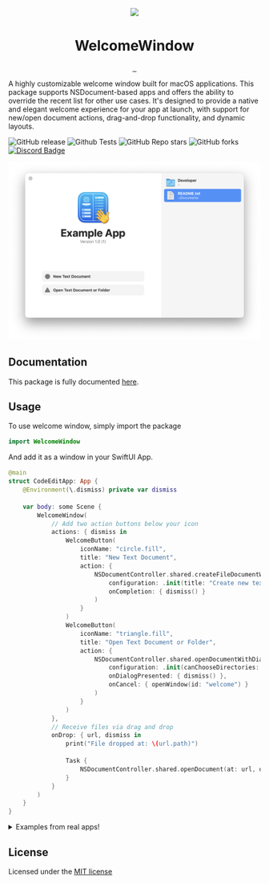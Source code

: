 <p align="center">
  <img src="https://github.com/CodeEditApp/WelcomeWindow/blob/main/.github/WelcomeWindow-Icon-128@2x.png?raw=true" height="128">
  <h1 align="center">WelcomeWindow</h1>
</p>

<p align="center">
  <a aria-label="Follow CodeEdit on X" href="https://x.com/CodeEditApp" target="_blank">
    <img alt="" src="https://img.shields.io/badge/Follow%20@CodeEditApp-black.svg?style=for-the-badge&logo=X">
  </a>
  <a aria-label="Join the community on Discord" href="https://discord.gg/vChUXVf9Em" target="_blank">
    <img alt="" src="https://img.shields.io/badge/Join%20the%20community-black.svg?style=for-the-badge&logo=Discord">
  </a>
  <a aria-label="Read the Documentation" href="https://codeeditapp.github.io/WelcomeWindow/documentation/welcomewindow/" target="_blank">
    <img alt="" src="https://img.shields.io/badge/Documentation-black.svg?style=for-the-badge&logo=readthedocs&logoColor=blue">
  </a>
</p>

A highly customizable welcome window built for macOS applications. This package supports NSDocument-based apps and offers the ability to override the recent list for other use cases. It's designed to provide a native and elegant welcome experience for your app at launch, with support for new/open document actions, drag-and-drop functionality, and dynamic layouts.

![GitHub release](https://img.shields.io/github/v/release/CodeEditApp/WelcomeWindow?color=orange&label=latest%20release&sort=semver&style=flat-square)
![Github Tests](https://img.shields.io/github/actions/workflow/status/CodeEditApp/WelcomeWindow/CI-push.yml?branch=main&label=tests&style=flat-square)
![GitHub Repo stars](https://img.shields.io/github/stars/CodeEditApp/WelcomeWindow?style=flat-square)
![GitHub forks](https://img.shields.io/github/forks/CodeEditApp/WelcomeWindow?style=flat-square)
[![Discord Badge](https://img.shields.io/discord/951544472238444645?color=5865F2&label=Discord&logo=discord&logoColor=white&style=flat-square)](https://discord.gg/vChUXVf9Em)

![Demo Image](./.github/demo-header.png)

## Documentation

This package is fully documented [here](https://codeeditapp.github.io/WelcomeWindow/documentation/welcomewindow/).

## Usage

To use welcome window, simply import the package

```swift
import WelcomeWindow
```

And add it as a window in your SwiftUI App.

```swift
@main
struct CodeEditApp: App {
    @Environment(\.dismiss) private var dismiss

    var body: some Scene {
        WelcomeWindow(
            // Add two action buttons below your icon
            actions: { dismiss in
                WelcomeButton(
                    iconName: "circle.fill",
                    title: "New Text Document",
                    action: {
                        NSDocumentController.shared.createFileDocumentWithDialog(
                            configuration: .init(title: "Create new text document"),
                            onCompletion: { dismiss() }
                        )
                    }
                )
                WelcomeButton(
                    iconName: "triangle.fill",
                    title: "Open Text Document or Folder",
                    action: {
                        NSDocumentController.shared.openDocumentWithDialog(
                            configuration: .init(canChooseDirectories: true),
                            onDialogPresented: { dismiss() },
                            onCancel: { openWindow(id: "welcome") }
                        )
                    }
                )
            },
            // Receive files via drag and drop
            onDrop: { url, dismiss in
                print("File dropped at: \(url.path)")

                Task {
                    NSDocumentController.shared.openDocument(at: url, onCompletion: { dismiss() })
                }
            }
        )
    }
}
```

<details><summary>Examples from real apps!</summary>

| [CodeEdit](https://github.com/CodeEditApp/CodeEdit)        | ![CodeEdit Demo Image](./.github/demos/codeedit.png)     |
| ---------------------------------------------------------- | -------------------------------------------------------- |
| [CircuitPro](https://github.com/CircuitProApp/CircuitPro/) | ![CircuitPro Demo Image](./.github/demos/circuitpro.png) |

</details>


## License

Licensed under the [MIT license](https://github.com/CodeEditApp/WelcomeWindow/blob/main/LICENSE.md)

